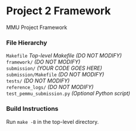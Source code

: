 # Project 2 Framework
MMU Project Framework


### File Hierarchy
`Makefile`  *Top-level Makefile (DO NOT MODIFY)* \
`framework/` *(DO NOT MODIFY)* \
`submission/` *(YOUR CODE GOES HERE)* \
`submission/Makefile` *(DO NOT MODIFY)* \
`tests/` *(DO NOT MODIFY)* \
`reference_logs/` *(DO NOT MODIFY)* \
`test_pemmu_submission.py`	*(Optional Python script)*

### Build Instructions
Run `make -B` in the top-level directory.
